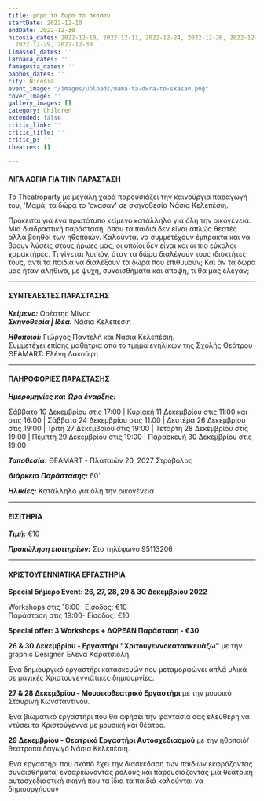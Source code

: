 ```yaml
---
title: μαμα τα δωρα το σκασαν
startDate: 2022-12-10
endDate: 2022-12-30
nicosia_dates: 2022-12-10, 2022-12-11, 2022-12-24, 2022-12-26, 2022-12-27, 2022-12-28,
  2022-12-29, 2022-12-30
limassol_dates: ''
larnaca_dates: ''
famagusta_dates: ''
paphos_dates: ''
city: Nicosia
event_image: "/images/uploads/mama-ta-dwra-to-skasan.png"
cover_image: ''
gallery_images: []
category: Children
extended: false
critic_link: ''
critic_title: ''
critic_p: ''
theatres: []

---
```

#### ΛΙΓΑ ΛΟΓΙΑ ΓΙΑ ΤΗΝ ΠΑΡΑΣΤΑΣΗ

Το Τheatroparty με μεγάλη χαρά παρουσιάζει την καινούργια παραγωγή του, 'Μαμά, τα δώρα το 'σκασαν' σε σκηνοθεσία Νάσια Κελεπέσιη.

Πρόκειται για ένα πρωτότυπο κείμενο κατάλληλο για όλη την οικογένεια. Μια διαδραστική παράσταση, όπου τα παιδιά δεν είναι απλώς θεατές αλλά βοηθοί των ηθοποιών. Καλούνται να συμμετέχουν έμπρακτα και να βρουν λύσεις στους ήρωες μας, οι οποίοι δεν είναι και οι πιο εύκολοι χαρακτήρες. Τι γίνεται λοιπόν, όταν τα δώρα διαλέγουν τους ιδιοκτήτες τους, αντί τα παιδιά να διαλέξουν τα δώρα που επιθυμούν; Και αν τα δώρα μας ήταν αληθινά, με ψυχή, συναισθήματα και άποψη, τι θα μας έλεγαν;

***

#### ΣΥΝΤΕΛΕΣΤΕΣ ΠΑΡΑΣΤΑΣΗΣ

**_Κείμενο:_** Ορέστης Μίνος  
**_Σκηνοθεσία | Ιδέα:_** Νάσια Κελεπέσιη

**_Ηθοποιοί:_** Γιώργος Παντελή και Νάσια Κελεπέσιη.  
Συμμετέχει επίσης μαθήτρια από το τμήμα ενηλίκων της Σχολής Θεάτρου ΘΕΑΜART: Ελένη Λακούφη

***

#### ΠΛΗΡΟΦΟΡΙΕΣ ΠΑΡΑΣΤΑΣΗΣ

**_Ημερομηνίες και Ώρα έναρξης:_**

Σάββατο 10 Δεκεμβρίου στις 17:00 | Κυριακή 11 Δεκεμβρίου στις 11:00 και στις 16:00 | Σάββατο 24 Δεκεμβρίου στις 11:00 | Δευτέρα 26 Δεκεμβρίου στις 19:00 | Τρίτη 27 Δεκεμβρίου στις 19:00 | Τετάρτη 28 Δεκεμβρίου στις 19:00 | Πέμπτη 29 Δεκεμβρίου στις 19:00 | Παρασκευή 30 Δεκεμβρίου στις 19:00

**_Τοποθεσία:_** ΘΕΑΜΑRT - Πλαταιών 20, 2027 Στρόβολος

**_Διάρκεια Παράστασης:_** 60'

**_Ηλικίες:_** Κατάλληλο για όλη την οικογένεια

***

#### ΕΙΣΙΤΗΡΙΑ

**_Τιμή:_** €10

**_Προπώληση εισιτηρίων:_** Στο τηλέφωνο 95113206

***

#### ΧΡΙΣΤΟΥΓΕΝΝΙΑΤΙΚΑ ΕΡΓΑΣΤΗΡΙΑ

**Special 5ήμερο Event: 26, 27, 28, 29 & 30 Δεκεμβρίου 2022**

Workshops στις 18:00- Είσοδος: €10  
Παράσταση στις 19:00- Είσοδος: €10

**Special offer: 3 Workshops + ΔΩΡΕΑΝ Παράσταση - €30**

**26 & 30 Δεκεμβρίου - Εργαστήρι "Χριτουγεννοκατασκευάζω"** με την graphic Designer Έλενα Καρατσιόλη.

Ένα δημιουργικό εργαστήρι κατασκευών που μεταμορφώνει απλά υλικά σε μαγικές Χριστουγεννιάτικες δημιουργίες.

**27 & 28 Δεκεμβρίου - Μουσικοθεατρικό Εργαστήρι** με την μουσικό Σταυρινή Κωνσταντίνου.

Ένα βιωματικό εργαστήρι που θα αφήσει την φαντασία σας ελεύθερη να ντύσει τα Χριστούγεννα με μουσική και θέατρο.

**29 Δεκεμβρίου - Θεατρικό Εργαστήρι Αυτοσχεδιασμού** με την ηθοποιό/ θεατροπαιδαγωγό Νάσια Κελεπέσιη.

Ένα εργαστήρι που σκοπό έχει την διασκέδαση των παιδιών εκφράζοντας συναισθήματα, ενσαρκώνοντας ρόλους και παρουσιάζοντας μια θεατρική αυτοσχεδιαστική σκηνή που τα ίδια τα παιδιά καλούνται να δημιουργήσουν